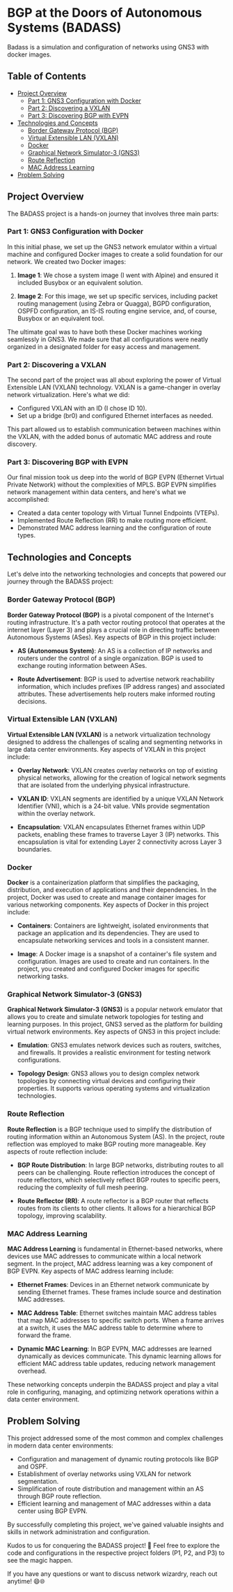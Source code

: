 # BGP at the Doors of Autonomous Systems (BADASS)

Badass is a simulation and configuration of networks using GNS3 with docker images.

## Table of Contents

- [Project Overview](#project-overview)
  - [Part 1: GNS3 Configuration with Docker](#part-1-gns3-configuration-with-docker)
  - [Part 2: Discovering a VXLAN](#part-2-discovering-a-vxlan)
  - [Part 3: Discovering BGP with EVPN](#part-3-discovering-bgp-with-evpn)
- [Technologies and Concepts](#technologies-and-concepts)
  - [Border Gateway Protocol (BGP)](#border-gateway-protocol-bgp)
  - [Virtual Extensible LAN (VXLAN)](#virtual-extensible-lan-vxlan)
  - [Docker](#docker)
  - [Graphical Network Simulator-3 (GNS3)](#graphical-network-simulator-3-gns3)
  - [Route Reflection](#route-reflection)
  - [MAC Address Learning](#mac-address-learning)
- [Problem Solving](#problem-solving)

## Project Overview

The BADASS project is a hands-on journey that involves three main parts:

### Part 1: GNS3 Configuration with Docker

In this initial phase, we set up the GNS3 network emulator within a virtual machine and configured Docker images to create a solid foundation for our network. We created two Docker images:

1. **Image 1**: We chose a system image (I went with Alpine) and ensured it included Busybox or an equivalent solution.

2. **Image 2**: For this image, we set up specific services, including packet routing management (using Zebra or Quagga), BGPD configuration, OSPFD configuration, an IS-IS routing engine service, and, of course, Busybox or an equivalent tool.

The ultimate goal was to have both these Docker machines working seamlessly in GNS3. We made sure that all configurations were neatly organized in a designated folder for easy access and management.

### Part 2: Discovering a VXLAN

The second part of the project was all about exploring the power of Virtual Extensible LAN (VXLAN) technology. VXLAN is a game-changer in overlay network virtualization. Here's what we did:

- Configured VXLAN with an ID (I chose ID 10).
- Set up a bridge (br0) and configured Ethernet interfaces as needed.

This part allowed us to establish communication between machines within the VXLAN, with the added bonus of automatic MAC address and route discovery.

### Part 3: Discovering BGP with EVPN

Our final mission took us deep into the world of BGP EVPN (Ethernet Virtual Private Network) without the complexities of MPLS. BGP EVPN simplifies network management within data centers, and here's what we accomplished:

- Created a data center topology with Virtual Tunnel Endpoints (VTEPs).
- Implemented Route Reflection (RR) to make routing more efficient.
- Demonstrated MAC address learning and the configuration of route types.

## Technologies and Concepts

Let's delve into the networking technologies and concepts that powered our journey through the BADASS project:

### Border Gateway Protocol (BGP)

**Border Gateway Protocol (BGP)** is a pivotal component of the Internet's routing infrastructure. It's a path vector routing protocol that operates at the internet layer (Layer 3) and plays a crucial role in directing traffic between Autonomous Systems (ASes). Key aspects of BGP in this project include:

- **AS (Autonomous System)**: An AS is a collection of IP networks and routers under the control of a single organization. BGP is used to exchange routing information between ASes.

- **Route Advertisement**: BGP is used to advertise network reachability information, which includes prefixes (IP address ranges) and associated attributes. These advertisements help routers make informed routing decisions.

### Virtual Extensible LAN (VXLAN)

**Virtual Extensible LAN (VXLAN)** is a network virtualization technology designed to address the challenges of scaling and segmenting networks in large data center environments. Key aspects of VXLAN in this project include:

- **Overlay Network**: VXLAN creates overlay networks on top of existing physical networks, allowing for the creation of logical network segments that are isolated from the underlying physical infrastructure.

- **VXLAN ID**: VXLAN segments are identified by a unique VXLAN Network Identifier (VNI), which is a 24-bit value. VNIs provide segmentation within the overlay network.

- **Encapsulation**: VXLAN encapsulates Ethernet frames within UDP packets, enabling these frames to traverse Layer 3 (IP) networks. This encapsulation is vital for extending Layer 2 connectivity across Layer 3 boundaries.

### Docker

**Docker** is a containerization platform that simplifies the packaging, distribution, and execution of applications and their dependencies. In the project, Docker was used to create and manage container images for various networking components. Key aspects of Docker in this project include:

- **Containers**: Containers are lightweight, isolated environments that package an application and its dependencies. They are used to encapsulate networking services and tools in a consistent manner.

- **Image**: A Docker image is a snapshot of a container's file system and configuration. Images are used to create and run containers. In the project, you created and configured Docker images for specific networking tasks.

### Graphical Network Simulator-3 (GNS3)

**Graphical Network Simulator-3 (GNS3)** is a popular network emulator that allows you to create and simulate network topologies for testing and learning purposes. In this project, GNS3 served as the platform for building virtual network environments. Key aspects of GNS3 in this project include:

- **Emulation**: GNS3 emulates network devices such as routers, switches, and firewalls. It provides a realistic environment for testing network configurations.

- **Topology Design**: GNS3 allows you to design complex network topologies by connecting virtual devices and configuring their properties. It supports various operating systems and virtualization technologies.

### Route Reflection

**Route Reflection** is a BGP technique used to simplify the distribution of routing information within an Autonomous System (AS). In the project, route reflection was employed to make BGP routing more manageable. Key aspects of route reflection include:

- **BGP Route Distribution**: In large BGP networks, distributing routes to all peers can be challenging. Route reflection introduces the concept of route reflectors, which selectively reflect BGP routes to specific peers, reducing the complexity of full mesh peering.

- **Route Reflector (RR)**: A route reflector is a BGP router that reflects routes from its clients to other clients. It allows for a hierarchical BGP topology, improving scalability.

### MAC Address Learning

**MAC Address Learning** is fundamental in Ethernet-based networks, where devices use MAC addresses to communicate within a local network segment. In the project, MAC address learning was a key component of BGP EVPN. Key aspects of MAC address learning include:

- **Ethernet Frames**: Devices in an Ethernet network communicate by sending Ethernet frames. These frames include source and destination MAC addresses.

- **MAC Address Table**: Ethernet switches maintain MAC address tables that map MAC addresses to specific switch ports. When a frame arrives at a switch, it uses the MAC address table to determine where to forward the frame.

- **Dynamic MAC Learning**: In BGP EVPN, MAC addresses are learned dynamically as devices communicate. This dynamic learning allows for efficient MAC address table updates, reducing network management overhead.

These networking concepts underpin the BADASS project and play a vital role in configuring, managing, and optimizing network operations within a data center environment.

## Problem Solving

This project addressed some of the most common and complex challenges in modern data center environments:

- Configuration and management of dynamic routing protocols like BGP and OSPF.
- Establishment of overlay networks using VXLAN for network segmentation.
- Simplification of route distribution and management within an AS through BGP route reflection.
- Efficient learning and management of MAC addresses within a data center using BGP EVPN.

By successfully completing this project, we've gained valuable insights and skills in network administration and configuration.

Kudos to us for conquering the BADASS project! 🚀 Feel free to explore the code and configurations in the respective project folders (P1, P2, and P3) to see the magic happen.

If you have any questions or want to discuss network wizardry, reach out anytime! 😄🌐

